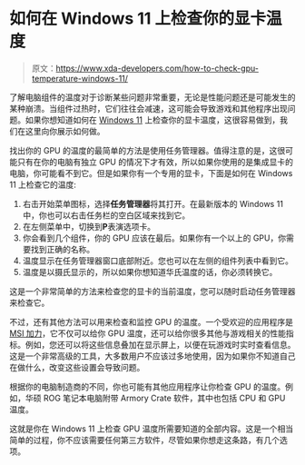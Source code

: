 # 如何在 Windows 11 上检查你的显卡温度

> 原文：<https://www.xda-developers.com/how-to-check-gpu-temperature-windows-11/>

了解电脑组件的温度对于诊断某些问题非常重要，无论是性能问题还是可能发生的某种崩溃。当组件过热时，它们往往会减速，这可能会导致游戏和其他程序出现问题。如果你想知道如何在 [Windows 11](https://www.xda-developers.com/windows-11/) 上检查你的显卡温度，这很容易做到，我们在这里向你展示如何做。

找出你的 GPU 的温度的最简单的方法是使用任务管理器。值得注意的是，这很可能只有在你的电脑有独立 GPU 的情况下才有效，所以如果你使用的是集成显卡的电脑，你可能看不到它。但是如果你有一个专用的显卡，下面是如何在 Windows 11 上检查它的温度:

1.  右击开始菜单图标，选择**任务管理器**将其打开。在最新版本的 Windows 11 中，你也可以右击任务栏的空白区域来找到它。
2.  在左侧菜单中，切换到**P**表演选项卡。
3.  你会看到几个组件，你的 GPU 应该在最后。如果你有一个以上的 GPU，你需要找到正确的名称。
4.  温度显示在任务管理器窗口底部附近。您也可以在左侧的组件列表中看到它。
5.  温度是以摄氏显示的，所以如果你想知道华氏温度的话，你必须转换它。

这是一个非常简单的方法来检查您的显卡的当前温度，您可以随时启动任务管理器来检查它。

不过，还有其他方法可以用来检查和监控 GPU 的温度。一个受欢迎的应用程序是 [MSI 加力](https://www.msi.com/Landing/afterburner/graphics-cards)，它不仅可以给你 GPU 温度，还可以给你很多其他与游戏相关的性能指标。例如，您还可以将这些信息叠加在显示屏上，以便在玩游戏时实时查看信息。这是一个非常高级的工具，大多数用户不应该过多地使用，因为如果你不知道自己在做什么，改变这些设置会导致问题。

根据你的电脑制造商的不同，你也可能有其他应用程序让你检查 GPU 的温度。例如，华硕 ROG 笔记本电脑附带 Armory Crate 软件，其中也包括 CPU 和 GPU 温度。

这就是你在 Windows 11 上检查 GPU 温度所需要知道的全部内容。这是一个相当简单的过程，你不应该需要任何第三方软件，尽管如果你想走这条路，有几个选项。